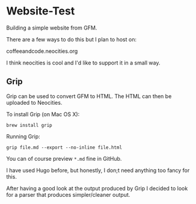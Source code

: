 # Website-Test

Building a simple website from GFM.

There are a few ways to do this but I plan to host on:

coffeeandcode.neocities.org

I think neocities is cool and I'd like to support it in a small way.

## Grip

Grip can be used to convert GFM to HTML. The HTML can then be uploaded
to Neocities.

To install Grip (on Mac OS X):

``` shell
brew install grip
```

Running Grip:

``` shell
grip file.md --export --no-inline file.html
```

You can of course preview `*.md` fine in GitHub.

I have used Hugo before, but honestly, I don;t need anything too fancy
for this.

After having a good look at the output produced by Grip I decided
to look for a parser that produces simpler/cleaner output. 

